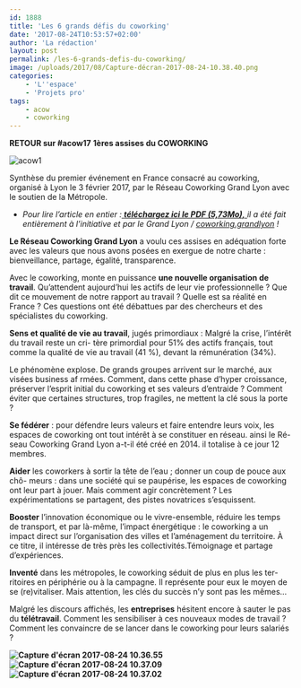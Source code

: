 ```yaml
---
id: 1888
title: 'Les 6 grands défis du coworking'
date: '2017-08-24T10:53:57+02:00'
author: 'La rédaction'
layout: post
permalink: /les-6-grands-defis-du-coworking/
image: /uploads/2017/08/Capture-décran-2017-08-24-10.38.40.png
categories:
    - 'L''espace'
    - 'Projets pro'
tags:
    - acow
    - coworking
---
```


**RETOUR sur #acow17**
 **1ères assises du COWORKING**

![acow1](/uploads/2017/08/Capture-décran-2017-08-24-10.33.35.png)

Synthèse du premier événement en France consacré au coworking, organisé à Lyon
le 3 février 2017, par le Réseau Coworking Grand Lyon avec le soutien de la Métropole.

- *Pour lire l’article en entier :[ **téléchargez ici le PDF (5,73Mo),** ](https://temps.millenaire3.com/content/download/11539/217310/version/2/file/Capitalisation%20Assises%20Web.pdf)il a été fait entièrement à l’initiative et par le Grand Lyon / [coworking.grandlyon](https://coworking.grandlyon.com/blog/) !*

**Le Réseau Coworking Grand Lyon** a voulu ces assises en adéquation forte avec les valeurs que nous avons posées en exergue de notre charte : bienveillance, partage, égalité, transparence.

Avec le coworking, monte en puissance **une nouvelle organisation de travail**. Qu’attendent aujourd’hui les actifs de leur vie professionnelle ? Que dit ce mouvement de notre rapport au travail ? Quelle est sa réalité en France ? Ces questions ont été débattues par des chercheurs et des spécialistes du coworking.

**Sens et qualité de vie au travail**, jugés primordiaux : Malgré la crise, l’intérêt du travail reste un cri- tère primordial pour 51% des actifs français, tout comme la qualité de vie au travail (41 %), devant la rémunération (34%).

Le phénomène explose. De grands groupes arrivent sur le marché, aux visées business af rmées. Comment, dans cette phase d’hyper croissance, préserver l’esprit initial du coworking et ses valeurs d’entraide ? Comment éviter que certaines structures, trop fragiles, ne mettent la clé sous la porte ?

**Se fédérer** : pour défendre leurs valeurs et faire entendre leurs voix, les espaces de coworking ont tout intérêt à se constituer en réseau. ainsi le Ré- seau Coworking Grand Lyon a-t-il été créé en 2014. il totalise à ce jour 12 membres.

**Aider** les coworkers à sortir la tête de l’eau ; donner un coup de pouce aux chô- meurs : dans une société qui se paupérise, les espaces de coworking ont leur part à jouer. Mais comment agir concrètement ? Les expérimentations se partagent, des pistes novatrices s’esquissent.

**Booster** l’innovation économique ou le vivre-ensemble, réduire les temps de transport, et par là-même, l’impact énergétique : le coworking a un impact direct sur l’organisation des villes et l’aménagement du territoire. À ce titre, il intéresse de très près les collectivités.Témoignage et partage d’expériences.

**Inventé** dans les métropoles, le coworking séduit de plus en plus les ter- ritoires en périphérie ou à la campagne. Il représente pour eux le moyen de se (re)vitaliser. Mais attention, les clés du succès n’y sont pas les mêmes…

Malgré les discours affichés, les **entreprises** hésitent encore à sauter le pas du **télétravail**. Comment les sensibiliser à ces nouveaux modes de travail ? Comment les convaincre de se lancer dans le coworking pour leurs salariés ?

**<img src="/uploads/2017/08/Capture-décran-2017-08-24-10.36.55.png" alt="Capture d'écran 2017-08-24 10.36.55"><img src="/uploads/2017/08/Capture-décran-2017-08-24-10.37.09.png" alt="Capture d'écran 2017-08-24 10.37.09"> <img src="/uploads/2017/08/Capture-décran-2017-08-24-10.37.02.png" alt="Capture d'écran 2017-08-24 10.37.02">**
